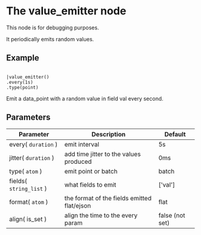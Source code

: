 The value_emitter node
=====================

This node is for debugging purposes.

It periodically emits random values.

Example
-------

```dfs  

|value_emitter()
.every(1s)
.type(point)
```
 
Emit a data_point with a random value in field val every second.

Parameters
----------

| Parameter               | Description                                 | Default         |
|-------------------------|---------------------------------------------|-----------------|
| every( `duration` )     | emit interval                               | 5s              |
| jitter( `duration` )    | add time jitter to the values produced      | 0ms             |
| type( `atom` )          | emit point or batch                         | batch           |
| fields( `string_list` ) | what fields to emit                         | ['val']         |
| format( `atom` )        | the format of the fields emitted flat/ejson | flat            |
| align( is_set )         | align the time to the every param           | false (not set) |

